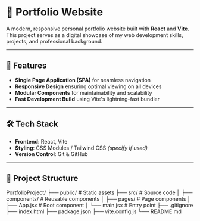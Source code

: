 # 📁 Portfolio Website

A modern, responsive personal portfolio website built with **React** and **Vite**. This project serves as a digital showcase of my web development skills, projects, and professional background.

---

## 🚀 Features

- **Single Page Application (SPA)** for seamless navigation  
- **Responsive Design** ensuring optimal viewing on all devices  
- **Modular Components** for maintainability and scalability  
- **Fast Development Build** using Vite's lightning-fast bundler  

---

## 🛠️ Tech Stack

- **Frontend**: React, Vite  
- **Styling**: CSS Modules / Tailwind CSS *(specify if used)*  
- **Version Control**: Git & GitHub  

---

## 📂 Project Structure
PortfolioProject/
├── public/ # Static assets
├── src/ # Source code
│ ├── components/ # Reusable components
│ ├── pages/ # Page components
│ ├── App.jsx # Root component
│ └── main.jsx # Entry point
├── .gitignore
├── index.html
├── package.json
├── vite.config.js
└── README.md




